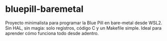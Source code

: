 # bluepill-baremetal
Proyecto minimalista para programar la Blue Pill en bare-metal desde WSL2. Sin HAL, sin magia: solo registros, código C y un Makefile simple. Ideal para aprender cómo funciona todo desde adentro.
